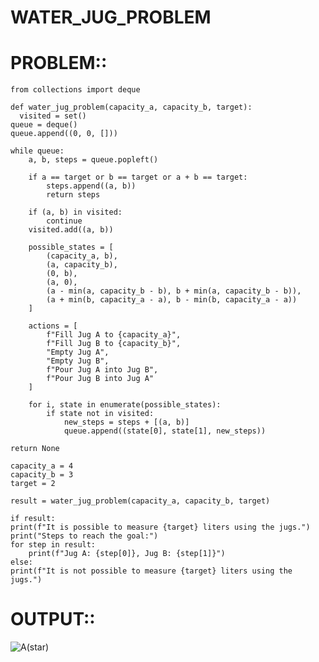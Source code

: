 # WATER_JUG_PROBLEM

# PROBLEM::

    from collections import deque

    def water_jug_problem(capacity_a, capacity_b, target):
      visited = set()
    queue = deque()
    queue.append((0, 0, []))
    
    while queue:
        a, b, steps = queue.popleft()
        
        if a == target or b == target or a + b == target:
            steps.append((a, b))
            return steps
        
        if (a, b) in visited:
            continue
        visited.add((a, b))
        
        possible_states = [
            (capacity_a, b),
            (a, capacity_b),
            (0, b),
            (a, 0),
            (a - min(a, capacity_b - b), b + min(a, capacity_b - b)),
            (a + min(b, capacity_a - a), b - min(b, capacity_a - a))
        ]
        
        actions = [
            f"Fill Jug A to {capacity_a}",
            f"Fill Jug B to {capacity_b}",
            "Empty Jug A",
            "Empty Jug B",
            f"Pour Jug A into Jug B",
            f"Pour Jug B into Jug A"
        ]
        
        for i, state in enumerate(possible_states):
            if state not in visited:
                new_steps = steps + [(a, b)]
                queue.append((state[0], state[1], new_steps))

    return None

    capacity_a = 4  
    capacity_b = 3
    target = 2

    result = water_jug_problem(capacity_a, capacity_b, target)

    if result:
    print(f"It is possible to measure {target} liters using the jugs.")
    print("Steps to reach the goal:")
    for step in result:
        print(f"Jug A: {step[0]}, Jug B: {step[1]}")
    else:
    print(f"It is not possible to measure {target} liters using the jugs.")

# OUTPUT::

![A(star)](https://github.com/user-attachments/assets/90b5aac1-179f-4a57-8c2c-6d85f2f900c0)
